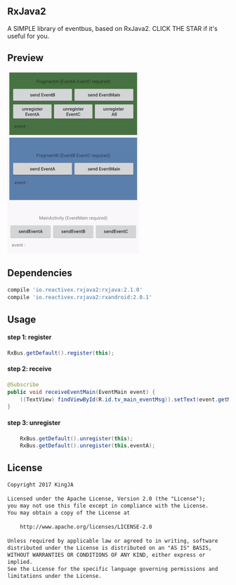 
RxJava2
---
A SIMPLE library of eventbus, based on RxJava2. CLICK THE STAR if it's useful for you.

## Preview
![](res/rxbus2.gif)

## Dependencies

```groovy
compile 'io.reactivex.rxjava2:rxjava:2.1.0'
compile 'io.reactivex.rxjava2:rxandroid:2.0.1'
```

## Usage
#### step 1: register
```java
RxBus.getDefault().register(this);
```

#### step 2: receive
```java
@Subscribe
public void receiveEventMain(EventMain event) {
    ((TextView) findViewById(R.id.tv_main_eventMsg)).setText(event.getMsg());
}
```
#### step 3: unregister
```java
    RxBus.getDefault().unregister(this);
    RxBus.getDefault().unregister(this,eventA);
```
## License

    Copyright 2017 KingJA

    Licensed under the Apache License, Version 2.0 (the "License");
    you may not use this file except in compliance with the License.
    You may obtain a copy of the License at

        http://www.apache.org/licenses/LICENSE-2.0

    Unless required by applicable law or agreed to in writing, software
    distributed under the License is distributed on an "AS IS" BASIS,
    WITHOUT WARRANTIES OR CONDITIONS OF ANY KIND, either express or implied.
    See the License for the specific language governing permissions and
    limitations under the License.
